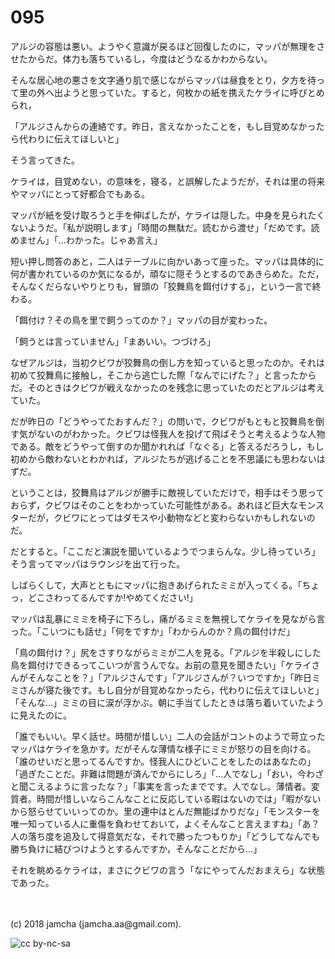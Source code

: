 # 095

アルジの容態は悪い。ようやく意識が戻るほど回復したのに，マッパが無理をさせたからだ。体力も落ちているし，今度はどうなるかわからない。  

そんな居心地の悪さを文字通り肌で感じながらマッパは昼食をとり，夕方を待って里の外へ出ようと思っていた。すると，何枚かの紙を携えたケライに呼びとめられ，  

「アルジさんからの連絡です。昨日，言えなかったことを，もし目覚めなかったら代わりに伝えてほしいと」  

そう言ってきた。  

ケライは，目覚めない，の意味を，寝る，と誤解したようだが，それは里の将来やマッパにとって好都合でもある。  

マッパが紙を受け取ろうと手を伸ばしたが，ケライは隠した。中身を見られたくないようだ。「私が説明します」「時間の無駄だ。読むから渡せ」「だめです。読めません」「…わかった。じゃあ言え」  

短い押し問答のあと，二人はテーブルに向かいあって座った。マッパは具体的に何が書かれているのか気になるが，頑なに隠そうとするのであきらめた。ただ，そんなくだらないやりとりも，冒頭の「狡舞鳥を餌付けする」，という一言で終わる。  

「餌付け？その鳥を里で飼うってのか？」マッパの目が変わった。  

「飼うとは言っていません」「まあいい。つづけろ」  

なぜアルジは，当初クビワが狡舞鳥の倒し方を知っていると思ったのか。それは初めて狡舞鳥に接触し，そこから逃亡した際「なんでにげた？」と言ったからだ。そのときはクビワが戦えなかったのを残念に思っていたのだとアルジは考えていた。  

だが昨日の「どうやってたおすんだ？」の問いで，クビワがもともと狡舞鳥を倒す気がないのがわかった。クビワは怪我人を投げて飛ばそうと考えるような人物である。敵をどうやって倒すのか聞かれれば「なぐる」と答えるだろうし，もし初めから敵わないとわかれば，アルジたちが逃げることを不思議にも思わないはずだ。  

ということは，狡舞鳥はアルジが勝手に敵視していただけで，相手はそう思っておらず，クビワはそのことをわかっていた可能性がある。あれほど巨大なモンスターだが，クビワにとってはダモスや小動物などと変わらないかもしれないのだ。  

だとすると。「ここだと演説を聞いているようでつまらんな。少し待っていろ」そう言ってマッパはラウンジを出て行った。  

しばらくして，大声とともにマッパに抱きあげられたミミが入ってくる。「ちょっ，どこさわってるんですか!やめてください!」  

マッパは乱暴にミミを椅子に下ろし，痛がるミミを無視してケライを見ながら言った。「こいつにも話せ」「何をですか」「わからんのか？鳥の餌付けだ」  

「鳥の餌付け？」尻をさすりながらミミが二人を見る。「アルジを半殺しにした鳥を餌付けできるってこいつが言うんでな。お前の意見を聞きたい」「ケライさんがそんなことを？」「アルジさんです」「アルジさんが？いつですか」「昨日ミミさんが寝た後です。もし自分が目覚めなかったら，代わりに伝えてほしいと」「そんな…」ミミの目に涙が浮かぶ。朝に手当てしたときは落ち着いていたように見えたのに。  

「誰でもいい。早く話せ。時間が惜しい」二人の会話がコントのようで苛立ったマッパはケライを急かす。だがそんな薄情な様子にミミが怒りの目を向ける。「誰のせいだと思ってるんですか。怪我人にひどいことをしたのはあなたの」「過ぎたことだ。非難は問題が済んでからにしろ」「…人でなし」「おい，今わざと聞こえるように言ったな？」「事実を言ったまでです。人でなし。薄情者。変質者。時間が惜しいならこんなことに反応している暇はないのでは」「暇がないから怒らせていいってのか。里の連中はとんだ無能ばかりだな」「モンスターを唯一知っている人に重傷を負わせておいて，よくそんなこと言えますね」「あ？人の落ち度を追及して得意気だな，それで勝ったつもりか」「どうしてなんでも勝ち負けに結びつけようとするんですか，そんなことだから…」  

それを眺めるケライは，まさにクビワの言う「なにやってんだおまえら」な状態であった。  

<br>  
<br>  
(c) 2018 jamcha (jamcha.aa@gmail.com).  

![cc by-nc-sa](http://i.creativecommons.org/l/by-nc-sa/4.0/88x31.png)
